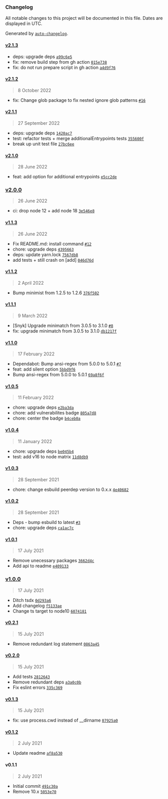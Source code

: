 ### Changelog

All notable changes to this project will be documented in this file. Dates are displayed in UTC.

Generated by [`auto-changelog`](https://github.com/CookPete/auto-changelog).

#### [v2.1.3](https://github.com/waspeer/esbuild-plugin-glob/compare/v2.1.2...v2.1.3)

- deps: upgrade deps [`a99c6e5`](https://github.com/waspeer/esbuild-plugin-glob/commit/a99c6e5df67f9a818a9a39e6982ea350d1b5dec3)
- fix: remove build step from gh action [`015e738`](https://github.com/waspeer/esbuild-plugin-glob/commit/015e738330a74699920bf213325205aed7be94af)
- fix: do not run prepare script in gh action [`a4d9f76`](https://github.com/waspeer/esbuild-plugin-glob/commit/a4d9f7674f2c9af9fb948e51d263ceee96cfeaf1)

#### [v2.1.2](https://github.com/waspeer/esbuild-plugin-glob/compare/v2.1.1...v2.1.2)

> 8 October 2022

- fix: Change glob package to fix nested ignore glob patterns [`#16`](https://github.com/waspeer/esbuild-plugin-glob/pull/16)

#### [v2.1.1](https://github.com/waspeer/esbuild-plugin-glob/compare/v2.1.0...v2.1.1)

> 27 September 2022

- deps: upgrade deps [`1420ac7`](https://github.com/waspeer/esbuild-plugin-glob/commit/1420ac7b3a425944f981c95f9464740ddd4fed35)
- test: refactor tests + merge additionalEntrypoints tests [`355600f`](https://github.com/waspeer/esbuild-plugin-glob/commit/355600ffd2cd440a0aee5ba310edd7451426a446)
- break up unit test file [`27bc6ee`](https://github.com/waspeer/esbuild-plugin-glob/commit/27bc6ee8d2f45c8b5a6cc76498c6d5139cef78b5)

#### [v2.1.0](https://github.com/waspeer/esbuild-plugin-glob/compare/v2.0.0...v2.1.0)

> 28 June 2022

- feat: add option for additional entrypoints [`e5cc2de`](https://github.com/waspeer/esbuild-plugin-glob/commit/e5cc2de4b0252a5966cea1a6ca2e12a41ae3485a)

### [v2.0.0](https://github.com/waspeer/esbuild-plugin-glob/compare/v1.1.3...v2.0.0)

> 26 June 2022

- ci: drop node 12 + add node 18 [`3e546e8`](https://github.com/waspeer/esbuild-plugin-glob/commit/3e546e851bb6ca06ac93df4a4cfc7fcb753cdff7)

#### [v1.1.3](https://github.com/waspeer/esbuild-plugin-glob/compare/v1.1.2...v1.1.3)

> 26 June 2022

- Fix README.md: install command [`#12`](https://github.com/waspeer/esbuild-plugin-glob/pull/12)
- chore: upgrade deps [`4395663`](https://github.com/waspeer/esbuild-plugin-glob/commit/43956631bdbe01f62c0d4d8673ac4ac08cdc5e1e)
- deps: update yarn.lock [`7567db8`](https://github.com/waspeer/esbuild-plugin-glob/commit/7567db8d88e6ccc327c103e31ef0baa4a37ce457)
- add tests + still crash on [add] [`046d76d`](https://github.com/waspeer/esbuild-plugin-glob/commit/046d76d5bbc91852bc8babcaeaa48b3e7b759c08)

#### [v1.1.2](https://github.com/waspeer/esbuild-plugin-glob/compare/v1.1.1...v1.1.2)

> 2 April 2022

- Bump minimist from 1.2.5 to 1.2.6 [`376f502`](https://github.com/waspeer/esbuild-plugin-glob/commit/376f502b0fef93d2ff863fdb2200bd5f0d2bc3f3)

#### [v1.1.1](https://github.com/waspeer/esbuild-plugin-glob/compare/v1.1.0...v1.1.1)

> 9 March 2022

- [Snyk] Upgrade minimatch from 3.0.5 to 3.1.0 [`#8`](https://github.com/waspeer/esbuild-plugin-glob/pull/8)
- fix: upgrade minimatch from 3.0.5 to 3.1.0 [`db1217f`](https://github.com/waspeer/esbuild-plugin-glob/commit/db1217ffb142a0aa5a1951d3887a39d2e8eeb309)

#### [v1.1.0](https://github.com/waspeer/esbuild-plugin-glob/compare/v1.0.5...v1.1.0)

> 17 February 2022

- Dependabot: Bump ansi-regex from 5.0.0 to 5.0.1 [`#7`](https://github.com/waspeer/esbuild-plugin-glob/pull/7)
- feat: add silent option [`5bbd9f6`](https://github.com/waspeer/esbuild-plugin-glob/commit/5bbd9f6971d84399adbd967e32c5d16995eb2dcf)
- Bump ansi-regex from 5.0.0 to 5.0.1 [`69a8f6f`](https://github.com/waspeer/esbuild-plugin-glob/commit/69a8f6f6800bf5078c499293d6abfc9f24c0874e)

#### [v1.0.5](https://github.com/waspeer/esbuild-plugin-glob/compare/v1.0.4...v1.0.5)

> 11 February 2022

- chore: upgrade deps [`e2ba3da`](https://github.com/waspeer/esbuild-plugin-glob/commit/e2ba3da8aca46efb385fe10fdc961af5cf8a7bf9)
- chore: add vulnerabilites badge [`805a7d8`](https://github.com/waspeer/esbuild-plugin-glob/commit/805a7d8a31bbb97e9cf367f06d580fe5fef4721a)
- chore: center the badge [`b4ceb0a`](https://github.com/waspeer/esbuild-plugin-glob/commit/b4ceb0abc8c7ddfd1df3eda9871d4a3deaf4bf8e)

#### [v1.0.4](https://github.com/waspeer/esbuild-plugin-glob/compare/v1.0.3...v1.0.4)

> 11 January 2022

- chore: upgrade deps [`be045b4`](https://github.com/waspeer/esbuild-plugin-glob/commit/be045b4f41090cd5280a450b1d30037a2bf07143)
- test: add v16 to node matrix [`11d8db9`](https://github.com/waspeer/esbuild-plugin-glob/commit/11d8db9ee62f7cea760d38602117e9c48e39d981)

#### [v1.0.3](https://github.com/waspeer/esbuild-plugin-glob/compare/v1.0.2...v1.0.3)

> 28 September 2021

- chore: change esbuild peerdep version to 0.x.x [`4e40682`](https://github.com/waspeer/esbuild-plugin-glob/commit/4e406829636a0fe80bf2c94daec6b6a72470b1a4)

#### [v1.0.2](https://github.com/waspeer/esbuild-plugin-glob/compare/v1.0.1...v1.0.2)

> 28 September 2021

- Deps - bump esbuild to latest [`#3`](https://github.com/waspeer/esbuild-plugin-glob/pull/3)
- chore: upgrade deps [`ca1ac7c`](https://github.com/waspeer/esbuild-plugin-glob/commit/ca1ac7c99fa5f78d6b4a5b9fa3abe2c4511c0972)

#### [v1.0.1](https://github.com/waspeer/esbuild-plugin-glob/compare/v1.0.0...v1.0.1)

> 17 July 2021

- Remove unecessary packages [`3662d4c`](https://github.com/waspeer/esbuild-plugin-glob/commit/3662d4c77391b27372d3ad82b58bc84f6f1878ac)
- Add api to readme [`e409133`](https://github.com/waspeer/esbuild-plugin-glob/commit/e409133c7d75fc38a36b19a29c83883ab707c412)

### [v1.0.0](https://github.com/waspeer/esbuild-plugin-glob/compare/v0.2.1...v1.0.0)

> 17 July 2021

- Ditch tsdx [`0d293a6`](https://github.com/waspeer/esbuild-plugin-glob/commit/0d293a6211ca07f6a9f0540132c602d68fcb3039)
- Add changelog [`f5133ae`](https://github.com/waspeer/esbuild-plugin-glob/commit/f5133aedf10dbd698ac0a85fa9cf03ef79c77f59)
- Change ts target to node10 [`6074181`](https://github.com/waspeer/esbuild-plugin-glob/commit/6074181960fe545ed63eff2fce613893b7268768)

#### [v0.2.1](https://github.com/waspeer/esbuild-plugin-glob/compare/v0.2.0...v0.2.1)

> 15 July 2021

- Remove redundant log statement [`0863a45`](https://github.com/waspeer/esbuild-plugin-glob/commit/0863a4507ed60fef85070696a1990b5bb99770c9)

#### [v0.2.0](https://github.com/waspeer/esbuild-plugin-glob/compare/v0.1.3...v0.2.0)

> 15 July 2021

- Add tests [`2812643`](https://github.com/waspeer/esbuild-plugin-glob/commit/2812643ddf821f6c70131263f25d9856c23d93ea)
- Remove redundant deps [`a3a0c0b`](https://github.com/waspeer/esbuild-plugin-glob/commit/a3a0c0bfd3757933e6e6d61877fe7bcf659245af)
- Fix eslint errors [`335c369`](https://github.com/waspeer/esbuild-plugin-glob/commit/335c3696edf295b04481c7c0025aaf90b1e0ef36)

#### [v0.1.3](https://github.com/waspeer/esbuild-plugin-glob/compare/v0.1.2...v0.1.3)

> 15 July 2021

- fix: use process.cwd instead of __dirname [`07925a0`](https://github.com/waspeer/esbuild-plugin-glob/commit/07925a0dbdaacd7523be07c1d06318fa31a50659)

#### [v0.1.2](https://github.com/waspeer/esbuild-plugin-glob/compare/v0.1.1...v0.1.2)

> 2 July 2021

- Update readme [`af8a530`](https://github.com/waspeer/esbuild-plugin-glob/commit/af8a530c9183d6cd4e8c892324b51a89eb5d5e8c)

#### v0.1.1

> 2 July 2021

- Initial commit [`491c30a`](https://github.com/waspeer/esbuild-plugin-glob/commit/491c30ac1736da66e13dffab8682bb8799840aa6)
- Remove 10.x [`5053e70`](https://github.com/waspeer/esbuild-plugin-glob/commit/5053e702e79a7cac3b9072f4d7bb464c19fedbc8)
